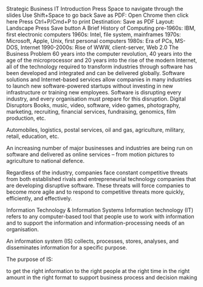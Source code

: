 Strategic Business IT
Introduction
Press Space to navigate through the slides
Use Shift+Space to go back
Save as PDF:
Open Chrome then click here
Press Ctrl+P/Cmd+P to print
Destination: Save as PDF
Layout: Landscape
Press Save button
A Brief History of Computing
pre-1960s: IBM, first electronic computers
1960s: Intel, file system, mainframes
1970s: Microsoft, Apple, Unix, first personal computers
1980s: Era of PCs, MS-DOS, Internet
1990-2000s: Rise of WWW, client-server, Web 2.0
The Business Problem
60 years into the computer revolution, 40 years into the age of the microprocessor and 20 years into the rise of the modern Internet, all of the technology required to transform industries through software has been developed and integrated and can be delivered globally.
Software solutions and Internet-based services allow companies in many industries to launch new software-powered startups without investing in new infrastructure or training new employees.
Software is disrupting every industry, and every organisation must prepare for this disruption.
Digital Disruptors
Books, music, video, software, video games, photography, marketing, recruiting, financial services, fundraising, genomics, film production, etc.

Automobiles, logistics, postal services, oil and gas, agriculture, military, retail, education, etc.

An increasing number of major businesses and industries are being run on software and delivered as online services – from motion pictures to agriculture to national defence.

Regardless of the industry, companies face constant competitive threats from both established rivals and entrepreneurial technology companies that are developing disruptive software. These threats will force companies to become more agile and to respond to competitive threats more quickly, efficiently, and effectively.

Information Technology & Information Systems
Information technology (IT) refers to any computer-based tool that people use to work with information and to support the information and information-processing needs of an organisation.

An information system (IS) collects, processes, stores, analyses, and disseminates information for a specific purpose.

The purpose of IS:

to get the right information
to the right people
at the right time
in the right amount
in the right format to support business process and decision making